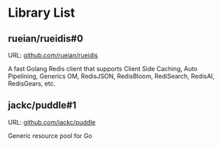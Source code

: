 # Library List

## rueian/rueidis#0

URL: [github.com/rueian/rueidis](https://github.com/rueian/rueidis)

A fast Golang Redis client that supports Client Side Caching, Auto Pipelining, Generics OM, RedisJSON, RedisBloom, RediSearch, RedisAI, RedisGears, etc.

## jackc/puddle#1

URL: [github.com/jackc/puddle](https://github.com/jackc/puddle)

Generic resource pool for Go

